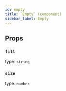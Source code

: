 ```yaml
---
id: empty
title: `Empty` (component)
sidebar_label: Empty
---
```



Props
-----

### `fill`

type: `string`


### `size`

type: `number`

